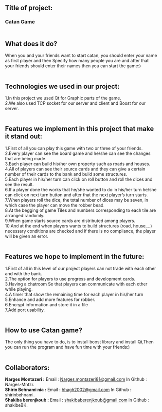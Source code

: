 ## Title of project:
### Catan Game<br /><br />
## What does it do?
When you and your friends want to start catan, you should enter your name as first player and then Specify how many people you are and after that your friends should enter their names then you can start the game:)<br /><br />
## Technologies we used in our project:
1.In this project we used Qt for Graphic parts of the game.<br />
2.We also used TCP socket for our server and client and Boost for our server.<br /><br />
## Features we implement in this project that make it stand out:
1.First of all you can play this game with two or three of your friends.<br />
2.Every player can see the board game and he/she can see the changes that are being made.<br />
3.Each player can build his/her own property such as roads and houses.<br />
4.All of players can see their source cards and they can give a certain number of their cards to the bank and build some structures.<br />
5.Each player in his/her turn can click on roll button and roll the dices and see the result.<br />
6.If a player done the works that he/she wanted to do in his/her turn he/she can click on next turn button and after that the next player’s turn starts.<br />
7.When players roll the dice, the total number of dices may be seven, in which case the player can move the robber bead.<br />
8.At the begging of game Tiles and numbers corresponding to each tile are arranged randomly.<br />
9.When game starts source cards are distributed among players.<br />
10.And at the end when players wants to build structures (road, house,…) necessary conditions are checked and if there is no compliance, the player will be given an error.<br /><br />
## Features we hope to implement in the future:
1.First of all in this level of our project players can not trade with each other and with the bank.<br />
2.The option for players to use progress and development cards.<br />
3.Having a chatroom So that players can communicate with each other while playing.<br />
4.A timer that show the remaining time for each player in his/her turn<br />
5.Enhance and add more features for robber.<br />
6.Encrypt information and store it in a file<br />
7.Add port usability.<br /><br />
## How to use Catan game?
The only thing you have to do, is to install boost library and install Qt,Then you can run  the program and have fun time with your friends:)<br /><br />
## Collaborators:
**Narges Montazeri :** Email : Narges.montazeri81@gmail.com In Github : Narges-Mntzr.<br />
**Shirin Behnami nia :** Email : hhagh2002@gmail.com In Github : shirinbehnami.<br />
**Shakiba berenjkoub :** Email : shakibaberenjkoub@gmail.com In Github : shakibeBK.
